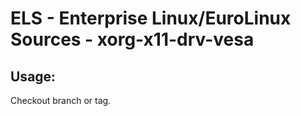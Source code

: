 # ELS - Enterprise Linux/EuroLinux Sources - xorg-x11-drv-vesa 
## Usage:
  Checkout branch or tag.
